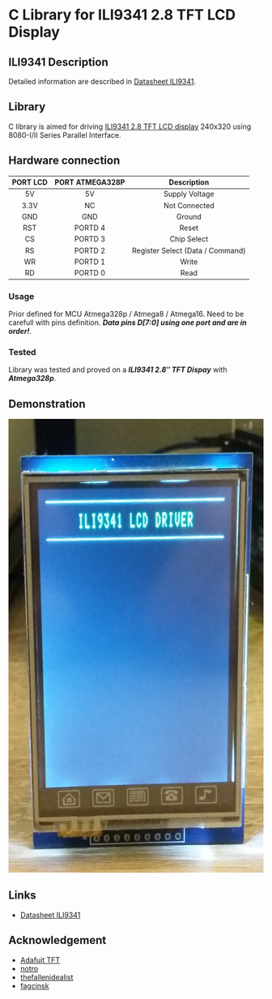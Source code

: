 # C Library for ILI9341 2.8 TFT LCD Display

## ILI9341 Description
Detailed information are described in [Datasheet ILI9341](https://cdn-shop.adafruit.com/datasheets/ILI9341.pdf).

## Library
C library is aimed for driving [ILI9341 2.8 TFT LCD display](#demonstration) 240x320 using 8080-I/II Series Parallel Interface.

## Hardware connection
| PORT LCD | PORT ATMEGA328P | Description |
| :---: | :---: |  :---: |
| 5V | 5V | Supply Voltage |
| 3.3V | NC | Not Connected |
| GND | GND | Ground |
| RST | PORTD 4 | Reset |
| CS | PORTD 3 | Chip Select |
| RS | PORTD 2 | Register Select (Data / Command) |
| WR | PORTD 1 | Write |
| RD | PORTD 0 | Read |

### Usage
Prior defined for MCU Atmega328p / Atmega8 / Atmega16. Need to be carefull with pins definition. **_Data pins D[7:0] using one port and are in order!_**.

### Tested
Library was tested and proved on a **_ILI9341 2.8″ TFT Dispay_** with **_Atmega328p_**.
  
## Demonstration
<img src="img/img.jpg" />

## Links
- [Datasheet ILI9341](https://cdn-shop.adafruit.com/datasheets/ILI9341.pdf)

## Acknowledgement
- [Adafuit TFT](https://github.com/adafruit/TFTLCD-Library)
- [notro](https://github.com/notro/fbtft/blob/master/fb_ili9341.c)
- [thefallenidealist](https://github.com/thefallenidealist/ili9341/blob/master/glcd.c)
- [fagcinsk](https://github.com/fagcinsk/stm-ILI9341-spi/blob/master/lib/ILI9341/commands.h)
